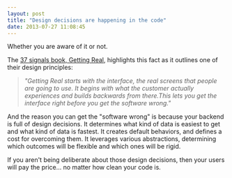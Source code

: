 ```yaml
---
layout: post
title: "Design decisions are happening in the code"
date: 2013-07-27 11:08:45
---
```


<p class="p1">
  Whether you are aware of it or not.
</p>

<p class="p1">
  The <a href="http://gettingreal.37signals.com/" target="_blank" rel="noopener noreferrer" title="Getting Real">37 signals book, Getting Real</a>, highlights this fact as it outlines one of their design principles:
</p>

> <p class="p1">
>   <i>"Getting Real starts with the interface, the real screens that people are going to use. It begins with what the customer actually experiences and builds backwards from there.This lets you get the interface right before you get the software wrong."</i>
> </p>

<p class="p2">
  And the reason you can get the "software wrong" is because your backend is full of design decisions. It determines what kind of data is easiest to get and what kind of data is fastest. It creates default behaviors, and defines a cost for overcoming them. It leverages various abstractions, determining which outcomes will be flexible and which ones will be rigid.
</p>

<p class="p2">
  If you aren't being deliberate about those design decisions, then your users will pay the price… no matter how clean your code is.
</p>